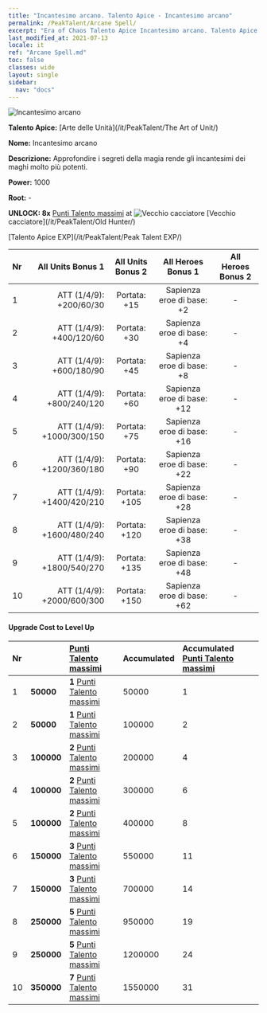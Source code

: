 ```yaml
---
title: "Incantesimo arcano. Talento Apice - Incantesimo arcano"
permalink: /PeakTalent/Arcane Spell/
excerpt: "Era of Chaos Talento Apice Incantesimo arcano. Talento Apice Incantesimo arcano. Incantesimo arcano"
last_modified_at: 2021-07-13
locale: it
ref: "Arcane Spell.md"
toc: false
classes: wide
layout: single
sidebar:
  nav: "docs"
---
```


  ![Incantesimo arcano](/images/pt/talent_2011.png)

  **Talento Apice:** [Arte delle Unità](/it/PeakTalent/The Art of Unit/)

  **Nome:** Incantesimo arcano

  **Descrizione:** Approfondire i segreti della magia rende gli incantesimi dei maghi molto più potenti.

  **Power:** 1000

  **Root:** -

  **UNLOCK: 8x** [Punti Talento massimi](/ItemsIT/con_934/) at ![Vecchio cacciatore](/images/pt/talent_2010.png) [Vecchio cacciatore](/it/PeakTalent/Old Hunter/)

  [Talento Apice EXP](/it/PeakTalent/Peak Talent EXP/)

  | Nr | All Units Bonus 1 | All Units Bonus 2 | All Heroes Bonus 1 | All Heroes Bonus 2 |
  |:---|--------------:|:-------------:|:-------------:|:-------------:|
  | 1 | ATT (1/4/9): +200/60/30 | Portata: +15 | Sapienza eroe di base: +2 | - |
  | 2 | ATT (1/4/9): +400/120/60 | Portata: +30 | Sapienza eroe di base: +4 | - |
  | 3 | ATT (1/4/9): +600/180/90 | Portata: +45 | Sapienza eroe di base: +8 | - |
  | 4 | ATT (1/4/9): +800/240/120 | Portata: +60 | Sapienza eroe di base: +12 | - |
  | 5 | ATT (1/4/9): +1000/300/150 | Portata: +75 | Sapienza eroe di base: +16 | - |
  | 6 | ATT (1/4/9): +1200/360/180 | Portata: +90 | Sapienza eroe di base: +22 | - |
  | 7 | ATT (1/4/9): +1400/420/210 | Portata: +105 | Sapienza eroe di base: +28 | - |
  | 8 | ATT (1/4/9): +1600/480/240 | Portata: +120 | Sapienza eroe di base: +38 | - |
  | 9 | ATT (1/4/9): +1800/540/270 | Portata: +135 | Sapienza eroe di base: +48 | - |
  | 10 | ATT (1/4/9): +2000/600/300 | Portata: +150 | Sapienza eroe di base: +62 | - |


#### Upgrade Cost to Level Up

  | Nr | <i class="fas fa-coins"/> | [Punti Talento massimi](/ItemsIT/con_934/) | Accumulated <i class="fas fa-coins"/> | Accumulated [Punti Talento massimi](/ItemsIT/con_934/) |
  |:---|:--------------|:-------------|:-------------|:-------------|
  | 1 | **50000** | **1** [Punti Talento massimi](/ItemsIT/con_934/) | 50000 | 1 |
  | 2 | **50000** | **1** [Punti Talento massimi](/ItemsIT/con_934/) | 100000 | 2 |
  | 3 | **100000** | **2** [Punti Talento massimi](/ItemsIT/con_934/) | 200000 | 4 |
  | 4 | **100000** | **2** [Punti Talento massimi](/ItemsIT/con_934/) | 300000 | 6 |
  | 5 | **100000** | **2** [Punti Talento massimi](/ItemsIT/con_934/) | 400000 | 8 |
  | 6 | **150000** | **3** [Punti Talento massimi](/ItemsIT/con_934/) | 550000 | 11 |
  | 7 | **150000** | **3** [Punti Talento massimi](/ItemsIT/con_934/) | 700000 | 14 |
  | 8 | **250000** | **5** [Punti Talento massimi](/ItemsIT/con_934/) | 950000 | 19 |
  | 9 | **250000** | **5** [Punti Talento massimi](/ItemsIT/con_934/) | 1200000 | 24 |
  | 10 | **350000** | **7** [Punti Talento massimi](/ItemsIT/con_934/) | 1550000 | 31 |
